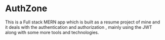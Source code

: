 # AuthZone
This is a Full stack MERN app which is built as a resume project of mine and it deals with the authentication and authorization , mainly using the JWT along with some more tools and technologies. 

